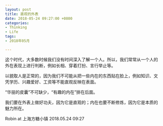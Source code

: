 ```yaml
---
layout: post
title: 直观的外表
date: 2018-05-24 09:27:00 +0800
categories:
- Thinking
- Life
tags:
- 2018年05月

---
```


这个时代，大多数时候我们没有时间深入了解一个人。所以，我们常常从一个人的外在表现上进行判断，例如长相、穿着打扮、言行举止等。

以貌取人是正常的，因为我们不可能从把一些内在的东西贴在脸上，例如知识、文凭学历、兴趣爱好、工资等不能直观反映在表面。

“华丽的皮囊”不可缺少，“有趣的内在”排在后面。

我们要在外表上做好功夫，因为它是直观的；内在也要不断修炼，因为它是本质的魅力所在。


Robin at 上海方糖小镇 2018.05.24 09:27

